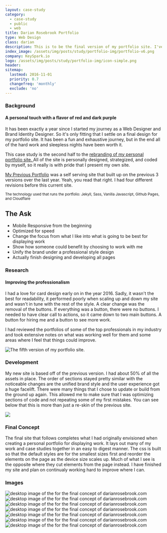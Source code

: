 ```yaml
---
layout: case-study
category:
  - case-study
  - public
  - web
title: Darian Rosebrook Portfolio
type: Web Design
class: darian
description: This is to be the final version of my portfolio site. I've rebranded and updated my logo and other imagery to provide a more professional feel.
index_image: /assets/img/posts/study/portfolio-img/portfolio-v6.png
company: KeySpark.io
logo: /assets/img/posts/study/portfolio-img/icon-simple.png
header:
sitemap:
  lastmod: 2016-11-01
  priority: 0.7
  changefreq: 'monthly'
  exclude: 'no'
---
```

### Background

#### A personal touch with a flavor of red and dark purple

It has been exactly a year since I started my journey as a Web Designer and Brand Identity Designer. So it's only fitting that I settle on a final design for my portfolio site. It has been a fun and exhaustive journey, but in the end all of the hard work and sleepless nights have been worth it.

This case study is the second half to the [rebranding of my personal portfolio site. ]({{site.baseurl}}/archive/portfolio-branding) All of the site is personally designed, strategized, and coded by myself, so it really is with pride that I present my own site.

[My Previous Portfolio]({{site.baseurl}}/archive/portfolio-v5) was a self serving site that built up on the previous 3 versions over the last year. Yeah, you read that right. I had four different revisions before this current site.

<small>The technology used that runs the portfolio: Jekyll, Sass, Vanilla Javascript, Github Pages, and Cloudflare</small>

## The Ask
* Mobile Responsive from the beginning
* Optimized for speed
* Change the focus from what I like into what is going to be best for displaying work
* Show how someone could benefit by choosing to work with me
* Unify the brand under a professional style design
* Actually finish designing and developing all pages

### Research

#### Improving the professionalism

I had a love for card design early on in the year 2016. Sadly, it wasn't the best for readability, it performed poorly when scaling up and down my site and wasn't in tune with the rest of the style. A clear change was the removal of the buttons. If everything was a button, there were no buttons. I needed to have clear call to actions, so it came down to two main buttons. A button for hiring me and a button to see more work.

I had reviewed the portfolios of some of the top professionals in my industry and took extensive notes on what was working well for them and some areas where I feel that things could improve.

![The fifth version of my portfolio site.]({{site.baseurl}}/assets/img/posts/study/portfolio-img/cards.gif)

### Development

My new site is based off of the previous version. I had about 50% of all the assets in place. The order of sections stayed pretty similar with the noticeable changes are the unified brand style and the user experience got a huge facelift. There were many things that I chose to update or build from the ground up again. This allowed me to make sure that I was optimizing sections of code and not repeating some of my first mistakes. You can see below that this is more than just a re-skin of the previous site.


<img class="" src="{{site.baseurl}}/assets/img/posts/study/portfolio-img/comparison.jpg" />

### Final Concept

The final site that follows completes what I had originally envisioned when creating a personal portfolio for displaying work. It lays out many of my work and case studies together in an easy to digest manner. The css is built so that the default styles are for the smallest sizes first and reorder the elements on the page as the device size scales up. Much of what I see is the opposite where they cut elements from the page instead. I have finished my site and plan on continualy working hard to improve where I can.

### Images

<div id="img-quilt" class="grid cf">
  <img class="grid-sizer" src="{{site.baseurl}}/assets/img/posts/study/portfolio-img/desktop-index-v6.png" alt="desktop image of the for the final concept of darianrosebrook.com" />
  <img class="grid-sizer" src="{{site.baseurl}}/assets/img/posts/study/portfolio-img/desktop-articles-v6.png" alt="desktop image of the for the final concept of darianrosebrook.com" />
  <img class="grid-sizer" src="{{site.baseurl}}/assets/img/posts/study/portfolio-img/desktop-branding-v6.png" alt="desktop image of the for the final concept of darianrosebrook.com" />
  <img class="grid-sizer" src="{{site.baseurl}}/assets/img/posts/study/portfolio-img/desktop-web-design-v6.png" alt="desktop image of the for the final concept of darianrosebrook.com" />
  <img class="grid-sizer" src="{{site.baseurl}}/assets/img/posts/study/portfolio-img/brand-interaction.gif" alt="desktop image of the for the final concept of darianrosebrook.com" />  
  <img class="grid-sizer" src="{{site.baseurl}}/assets/img/posts/study/portfolio-img/brand-contact-icons.gif" alt="desktop image of the for the final concept of darianrosebrook.com" />
  <img class="grid-sizer" src="{{site.baseurl}}/assets/img/posts/study/portfolio-img/featured-article-desktop-.png" alt="desktop image of the for the final concept of darianrosebrook.com" />
</div>
